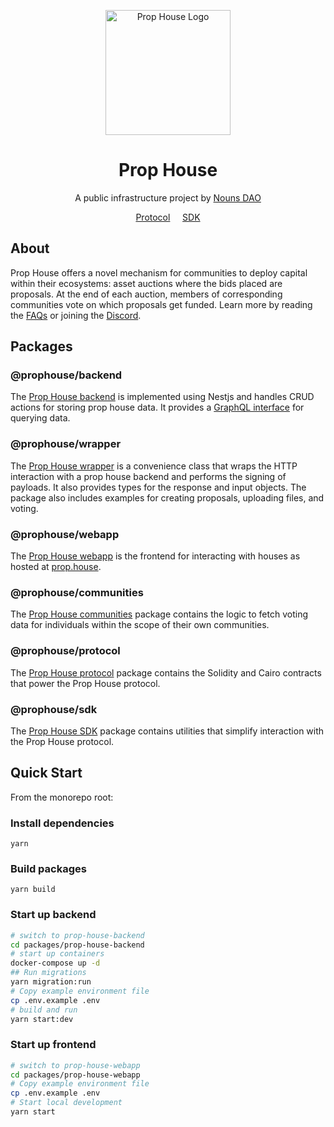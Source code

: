 <div align="center">
  <p align="center">
    <a href="https://prop.house/" target="blank"><img src="https://i.imgur.com/tPLjLwA.png" width="200" alt="Prop House Logo" /></a>
  </p>
  <h1>Prop House</h1>
  <p>A public infrastructure project by <a href="https://nouns.wtf/" target="blank">Nouns DAO</a></p>

  <a href="./packages/prop-house-protocol">Protocol</a>
  &nbsp;&nbsp;&nbsp;
  <a href="./packages/prop-house-sdk">SDK</a>
</div>

## About

Prop House offers a novel mechanism for communities to deploy capital within their ecosystems: asset auctions where the bids placed are proposals. At the end of each auction, members of corresponding communities vote on which proposals get funded. Learn more by reading the [FAQs](https://prop.house/faq) or joining the [Discord](https://discord.gg/SKPzM8GHts).

## Packages

### @prophouse/backend

The [Prop House backend](./packages/prop-house-backend) is implemented using Nestjs and handles CRUD actions for storing prop house data. It provides a [GraphQL interface](https://prod.backend.prop.house/graphql) for querying data.

### @prophouse/wrapper

The [Prop House wrapper](./packages/prop-house-wrapper) is a convenience class that wraps the HTTP interaction with a prop house backend and performs the signing of payloads. It also provides types for the response and input objects. The package also includes examples for creating proposals, uploading files, and voting.

### @prophouse/webapp

The [Prop House webapp](./packages/prop-house-webapp) is the frontend for interacting with houses as hosted at [prop.house](https://prop.house).

### @prophouse/communities

The [Prop House communities](./packages/prop-house-communities) package contains the logic to fetch voting data for individuals within the scope of their own communities.

### @prophouse/protocol

The [Prop House protocol](./packages/prop-house-protocol) package contains the Solidity and Cairo contracts that power the Prop House protocol.

### @prophouse/sdk

The [Prop House SDK](./prop-house-sdk) package contains utilities that simplify interaction with the Prop House protocol.

## Quick Start

From the monorepo root:

### Install dependencies

```
yarn
```

### Build packages

```
yarn build
```

### Start up backend

```sh
# switch to prop-house-backend
cd packages/prop-house-backend
# start up containers
docker-compose up -d
## Run migrations
yarn migration:run
# Copy example environment file
cp .env.example .env
# build and run
yarn start:dev
```

### Start up frontend

```sh
# switch to prop-house-webapp
cd packages/prop-house-webapp
# Copy example environment file
cp .env.example .env
# Start local development
yarn start
```
